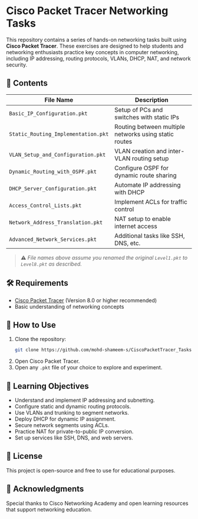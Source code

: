 # Cisco Packet Tracer Networking Tasks

This repository contains a series of hands-on networking tasks built using **Cisco Packet Tracer**. These exercises are designed to help students and networking enthusiasts practice key concepts in computer networking, including IP addressing, routing protocols, VLANs, DHCP, NAT, and network security.

## 📁 Contents

| File Name                      | Description                               |
|-------------------------------|-------------------------------------------|
| `Basic_IP_Configuration.pkt`  | Setup of PCs and switches with static IPs |
| `Static_Routing_Implementation.pkt` | Routing between multiple networks using static routes |
| `VLAN_Setup_and_Configuration.pkt` | VLAN creation and inter-VLAN routing setup |
| `Dynamic_Routing_with_OSPF.pkt` | Configure OSPF for dynamic route sharing |
| `DHCP_Server_Configuration.pkt` | Automate IP addressing with DHCP |
| `Access_Control_Lists.pkt`     | Implement ACLs for traffic control       |
| `Network_Address_Translation.pkt` | NAT setup to enable internet access     |
| `Advanced_Network_Services.pkt` | Additional tasks like SSH, DNS, etc.     |

> ⚠️ *File names above assume you renamed the original `Level1.pkt` to `Level8.pkt` as described.*

## 🛠 Requirements

- [Cisco Packet Tracer](https://www.netacad.com/courses/packet-tracer) (Version 8.0 or higher recommended)
- Basic understanding of networking concepts

## 🚀 How to Use

1. Clone the repository:
   ```bash
   git clone https://github.com/mohd-shameem-s/CiscoPacketTracer_Tasks.git
   ```
2. Open Cisco Packet Tracer.
3. Open any `.pkt` file of your choice to explore and experiment.

## 🎯 Learning Objectives

- Understand and implement IP addressing and subnetting.
- Configure static and dynamic routing protocols.
- Use VLANs and trunking to segment networks.
- Deploy DHCP for dynamic IP assignment.
- Secure network segments using ACLs.
- Practice NAT for private-to-public IP conversion.
- Set up services like SSH, DNS, and web servers.

## 📄 License

This project is open-source and free to use for educational purposes.

## 🙌 Acknowledgments

Special thanks to Cisco Networking Academy and open learning resources that support networking education.
